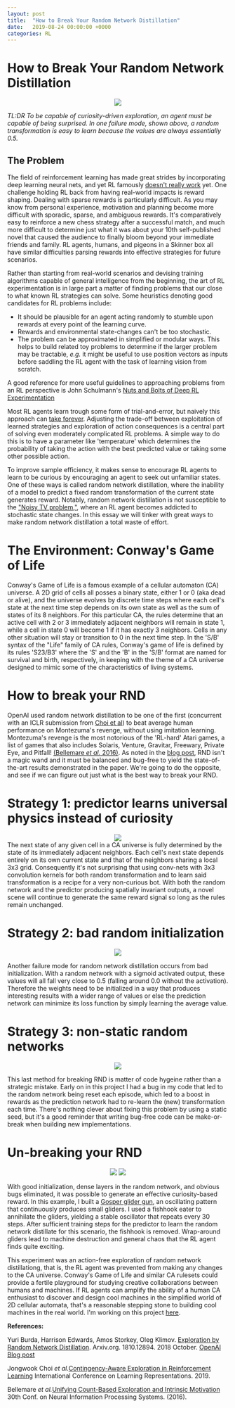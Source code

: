 ```yaml
---
layout: post
title:  "How to Break Your Random Network Distillation"
date:   2019-08-24 00:00:00 +0000
categories: RL  
---
```


# How to Break Your Random Network Distillation
<div align="center">
<img src="/assets/small_weights_0_5_out_pred.png">
</div>

<em>TL:DR To be capable of curiosity-driven exploration, an agent must be capable of being surprised. In one failure mode, shown above, a random transformation is easy to learn because the values are always essentially 0.5.</em>

## The Problem

The field of reinforcement learning has made great strides by incorporating deep learning neural nets, and yet RL famously <a href="https://www.alexirpan.com/2018/02/14/rl-hard.html">doesn't really work</a> yet. One challenge holding RL back from having real-world impacts is reward shaping. Dealing with sparse rewards is particularly difficult. As you may know from personal experience, motivation and planning become more difficult with sporadic, sparse, and ambiguous rewards. It's comparatively easy to reinforce a new chess strategy after a successful match, and much more difficult to determine just what it was about your 10th self-published novel that caused the audience to finally bloom beyond your immediate friends and family. RL agents, humans, and pigeons in a Skinner box all have similar difficulties parsing rewards into effective strategies for future scenarios.

Rather than starting from real-world scenarios and devising training algorithms capable of general intelligence from the beginning, the art of RL experimentation is in large part a matter of finding problems that our close to what known RL strategies can solve. Some heuristics denoting good candidates for RL problems include: 

* It should be plausible for an agent acting randomly to stumble upon rewards at every point of the learning curve.
* Rewards and environmental state-changes can't be too stochastic. 
* The problem can be approximated in simplified or modular ways. This helps to build related toy problems to determine if the larger problem may be tractable, <em>e.g.</em> it might be useful to use position vectors as inputs before saddling the RL agent with the task of learning vision from scratch. 

A good reference for more useful guidelines to approaching problems from an RL perspective is John Schulmann's <a href="https://www.youtube.com/watch?v=8EcdaCk9KaQ">Nuts and Bolts of Deep RL Experimentation</a>

Most RL agents learn trough some form of trial-and-error, but naively this approach can <a href="https://en.wikipedia.org/wiki/Levinthal%27s_paradox">take forever</a>. Adjusting the trade-off between exploitation of learned strategies and exploration of action consequences is a central part of solving even moderately complicated RL problems. A simple way to do this is to have a parameter like 'temperature' which determines the probability of taking the action with the best predicted value or taking some other possible action. 

To improve sample efficiency, it makes sense to encourage RL agents to learn to be curious by encouraging an agent to seek out unfamiliar states. One of these ways is called random network distillation, where the inability of a model to predict a fixed random transformation of the current state generates reward. Notably, random network distillation is not susceptible to the <a href=""> "Noisy TV problem,"</a>, where an RL agent becomes addicted to stochastic state changes. In this essay we will tinker with great ways to make random network distillation a total waste of effort. 

# The Environment: Conway's Game of Life

Conway's Game of Life is a famous example of a cellular automaton (CA) universe. A 2D grid of cells all posses a binary state, either 1 or 0 (aka dead or alive), and the universe evolves by discrete time steps where each cell's state at the next time step depends on its own state as well as the sum of states of its 8 neighbors. For this particular CA, the rules determine that an active cell with 2 or 3 immediately adjacent neighbors will remain in state 1, while a cell in state 0 will become 1 if it has exactly 3 neighbors. Cells in any other situation will stay or transition to 0 in the next time step. In the 'S/B' syntax of the "Life" family of CA rules, Conway's game of life is defined by its rules 'S23/B3' where the 'S' and the 'B' in the 'S/B' format are named for survival and birth, respectively, in keeping with the theme of a CA universe designed to mimic some of the characteristics of living systems. 

# How to break your RND 
OpenAI used random network distillation to be one of the first (concurrent with an ICLR submission from [Choi et al](https://openreview.net/forum?id=HyxGB2AcY7)) to beat average human performance on Montezuma's revenge, without using imitation learning. Montezuma's revenge is the most notorious of the 'RL-hard' Atari games, a list of games that also includes Solaris, Venture, Gravitar, Freewary, Private Eye, and Pitfall! [(Bellemare <em>et al.</em> 2016)](https://arxiv.org/abs/1606.01868). As noted in the [blog post](https://openai.com/blog/reinforcement-learning-with-prediction-based-rewards/), RND isn't a magic wand and it must be balanced and bug-free to yield the state-of-the-art results demonstrated in the paper. We're going to do the opposite, and see if we can figure out just what is the best way to break your RND.  

# Strategy 1: predictor learns universal physics instead of curiosity

<div align="center">
<img src="/assets/convnet_predictor_not_surprised.png">
</div>
The next state of any given cell in a CA universe is fully determined by the state of its immediately adjacent neighbors. Each cell's next state depends entirely on its own current state and that of the neighbors sharing a local 3x3 grid. Consequently it's not surprising that using conv-nets with 3x3 convolution kernels for both random transformation and to learn said transformation is a recipe for a very non-curious bot. With both the random network and the predictor producing spatially invariant outputs, a novel scene will continue to generate the same reward signal so long as the rules remain unchanged. 

# Strategy 2: bad random initialization

<div align="center">
<img src="/assets/small_weights_0_5_output.png">
</div>


Another failure mode for random network distillation occurs from bad initialization. With a random network with a sigmoid activated output, these values will all fall very close to 0.5 (falling around 0.0 without the activation). Therefore the weights need to be initialized in a way that produces interesting results with a wider range of values or else the prediction network can minimize its loss function by simply learning the average value.

# Strategy 3: non-static random networks

<div align="center">
<img src="/assets/resetting_rn_no_surprise.png">
</div>

This last method for breaking RND is matter of code hygeine rather than a strategic mistake. Early on in this project I had a bug in my code that led to the random network being reset each episode, which led to a boost in rewards as the prediction network had to re-learn the (new) transformation each time. There's nothing clever about fixing this problem by using a static seed, but it's a good reminder that writing bug-free code can be make-or-break when building new implementations. 

# Un-breaking your RND

<div align="center">
<img src="/assets/gosper_glider_surprise.gif">
<img src="/assets/screen_tb_gosper_surprise_reward.png">
</div>

With good initialization, dense layers in the random network, and obvious bugs eliminated, it was possible to generate an effective curiosity-based reward. In this example, I built a <a href="https://en.wikipedia.org/wiki/Gun_(cellular_automaton)">Gosper glider gun</a>, an oscillating pattern that continuously produces small gliders. I used a fishhook eater to annihilate the gliders, yielding a stable oscillator that repeats every 30 steps. After sufficient training steps for the predictor to learn the random network distillate for this scenario, the fishhook is removed. Wrap-around gliders lead to machine destruction and general chaos that the RL agent finds quite exciting.

This experiment was an action-free exploration of random network distillationg, that is, the RL agent was prevented from making any changes to the CA universe. Conway's Game of Life and similar CA rulesets could provide a fertile playground for studying creative collaborations between humans and machines. If RL agents can amplify the ability of a human CA enthusiast to discover and design cool machines in the simplified world of 2D cellular automata, that's a reasonable stepping stone to building cool machines in the real world. I'm working on this project <a href="https://gitlab.com/riveSunder/carle/tree/master">here</a>. 

<strong>References:</strong>

Yuri Burda, Harrison Edwards, Amos Storkey, Oleg Klimov. [Exploration by Random Network Distillation](https://arxiv.org/abs/1810.12894). Arxiv.org. 1810.12894. 2018 October. <a href="https://openai.com/blog/reinforcement-learning-with-prediction-based-rewards/">OpenAI Blog post</a>

Jongwook Choi <em>et al.</em>[Contingency-Aware Exploration in Reinforcement Learning](https://openreview.net/forum?id=HyxGB2AcY7) International Conference on Learning Representations. 2019.

Bellemare <em>et al.</em>[Unifying Count-Based Exploration and Intrinsic Motivation](https://arxiv.org/abs/1606.01868) 30th Conf. on Neural Information Processing Systems. (2016).
